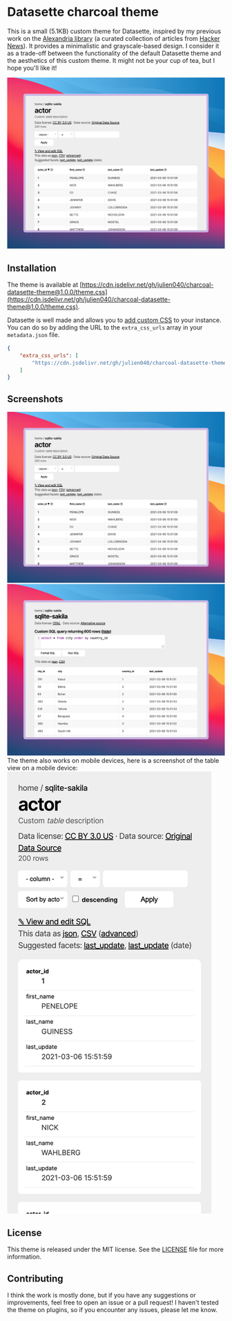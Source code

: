 # Datasette charcoal theme

This is a small (5.1KB) custom theme for Datasette, inspired by my previous work on the [Alexandria library](https://alexandria-library.julienc.me/) (a curated collection of articles from [Hacker News](https://news.ycombinator.com/news)).
It provides a minimalistic and grayscale-based design. I consider it as a trade-off between the functionality of the default Datasette theme and the aesthetics of this custom theme.
It might not be your cup of tea, but I hope you'll like it!

![Table view](./images/table-view.png)

## Installation

The theme is available at [https://cdn.jsdelivr.net/gh/julien040/charcoal-datasette-theme@1.0.0/theme.css](https://cdn.jsdelivr.net/gh/julien040/charcoal-datasette-theme@1.0.0/theme.css).

Datasette is well made and allows you to [add custom CSS](https://docs.datasette.io/en/stable/custom_templates.html#custom-css-and-javascript) to your instance. You can do so by adding the URL to the `extra_css_urls` array in your `metadata.json` file.

```json
{
    "extra_css_urls": [
        "https://cdn.jsdelivr.net/gh/julien040/charcoal-datasette-theme@1.0.0/theme.css"
    ]
}
```

## Screenshots

![Table view](./images/table-view.png)
![SQL query view](./images/sql-query.png)
The theme also works on mobile devices, here is a screenshot of the table view on a mobile device:
![Mobile view](./images/mobile-view.png)

## License

This theme is released under the MIT license. See the [LICENSE](./LICENSE) file for more information.

## Contributing

I think the work is mostly done, but if you have any suggestions or improvements, feel free to open an issue or a pull request! I haven't tested the theme on plugins, so if you encounter any issues, please let me know.
